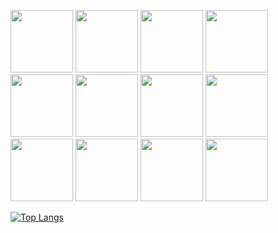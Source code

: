 <img src="https://media.giphy.com/media/Bl6VoPv34mX2E/giphy.gif" height="100px"></img>
<img src="https://media.giphy.com/media/Bl6VoPv34mX2E/giphy.gif" height="100px"></img>
<img src="https://media.giphy.com/media/Bl6VoPv34mX2E/giphy.gif" height="100px"></img>
<img src="https://media.giphy.com/media/Bl6VoPv34mX2E/giphy.gif" height="100px"></img>
<img src="https://media.giphy.com/media/Bl6VoPv34mX2E/giphy.gif" height="100px"></img>
<img src="https://media.giphy.com/media/Bl6VoPv34mX2E/giphy.gif" height="100px"></img>
<img src="https://media.giphy.com/media/Bl6VoPv34mX2E/giphy.gif" height="100px"></img>
<img src="https://media.giphy.com/media/Bl6VoPv34mX2E/giphy.gif" height="100px"></img>
<img src="https://media.giphy.com/media/Bl6VoPv34mX2E/giphy.gif" height="100px"></img>
<img src="https://media.giphy.com/media/Bl6VoPv34mX2E/giphy.gif" height="100px"></img>
<img src="https://media.giphy.com/media/Bl6VoPv34mX2E/giphy.gif" height="100px"></img>
<img src="https://media.giphy.com/media/Bl6VoPv34mX2E/giphy.gif" height="100px"></img>

[![Top Langs](https://github-readme-stats.vercel.app/api/top-langs/?username=LouisHrg)](https://github.com/anuraghazra/github-readme-stats)
